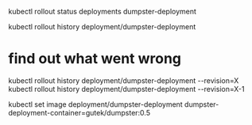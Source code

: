 kubectl rollout status deployments dumpster-deployment

kubectl rollout history deployment/dumpster-deployment

# find out what went wrong
kubectl rollout history deployment/dumpster-deployment --revision=X
kubectl rollout history deployment/dumpster-deployment --revision=X-1

kubectl set image deployment/dumpster-deployment dumpster-deployment-container=gutek/dumpster:0.5